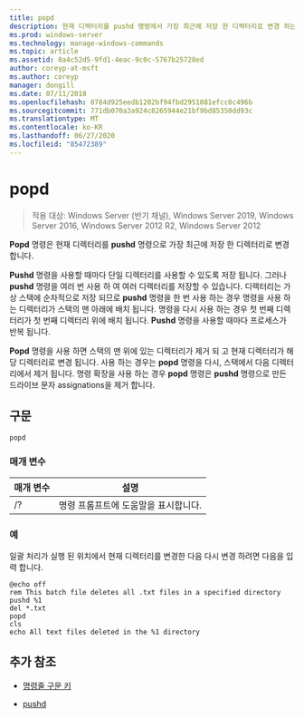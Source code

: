```yaml
---
title: popd
description: 현재 디렉터리를 pushd 명령에서 가장 최근에 저장 한 디렉터리로 변경 하는 pnputil 명령에 대 한 참조 항목입니다.
ms.prod: windows-server
ms.technology: manage-windows-commands
ms.topic: article
ms.assetid: 8a4c52d5-9fd1-4eac-9c0c-5767b25728ed
author: coreyp-at-msft
ms.author: coreyp
manager: dongill
ms.date: 07/11/2018
ms.openlocfilehash: 0784d925eedb1202bf94fbd2951081efcc0c496b
ms.sourcegitcommit: 771db070a3a924c8265944e21bf9bd85350dd93c
ms.translationtype: MT
ms.contentlocale: ko-KR
ms.lasthandoff: 06/27/2020
ms.locfileid: "85472389"
---
```

# <a name="popd"></a>popd

> 적용 대상: Windows Server (반기 채널), Windows Server 2019, Windows Server 2016, Windows Server 2012 R2, Windows Server 2012

**Popd** 명령은 현재 디렉터리를 **pushd** 명령으로 가장 최근에 저장 한 디렉터리로 변경 합니다.

**Pushd** 명령을 사용할 때마다 단일 디렉터리를 사용할 수 있도록 저장 됩니다. 그러나 **pushd** 명령을 여러 번 사용 하 여 여러 디렉터리를 저장할 수 있습니다. 디렉터리는 가상 스택에 순차적으로 저장 되므로 **pushd** 명령을 한 번 사용 하는 경우 명령을 사용 하는 디렉터리가 스택의 맨 아래에 배치 됩니다. 명령을 다시 사용 하는 경우 첫 번째 디렉터리가 첫 번째 디렉터리 위에 배치 됩니다. **Pushd** 명령을 사용할 때마다 프로세스가 반복 됩니다.

**Popd** 명령을 사용 하면 스택의 맨 위에 있는 디렉터리가 제거 되 고 현재 디렉터리가 해당 디렉터리로 변경 됩니다. 사용 하는 경우는 **popd** 명령을 다시, 스택에서 다음 디렉터리에서 제거 됩니다. 명령 확장을 사용 하는 경우 **popd** 명령은 **pushd** 명령으로 만든 드라이브 문자 assignations을 제거 합니다.

## <a name="syntax"></a>구문

```
popd
```

### <a name="parameters"></a>매개 변수

| 매개 변수 | 설명 |
|--|--|
| /? | 명령 프롬프트에 도움말을 표시합니다. |

### <a name="examples"></a>예

일괄 처리가 실행 된 위치에서 현재 디렉터리를 변경한 다음 다시 변경 하려면 다음을 입력 합니다.

```
@echo off
rem This batch file deletes all .txt files in a specified directory
pushd %1
del *.txt
popd
cls
echo All text files deleted in the %1 directory
```

## <a name="additional-references"></a>추가 참조

- [명령줄 구문 키](command-line-syntax-key.md)

- [pushd](pushd.md)

